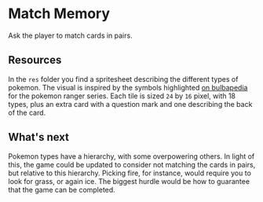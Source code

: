 # Match Memory

Ask the player to match cards in pairs.

## Resources

In the `res` folder you find a spritesheet describing the different types of pokemon. The visual is inspired by the symbols highlighted [on bulbapedia](https://bulbapedia.bulbagarden.net/wiki/Type#Symbol_icons) for the pokemon ranger series. Each tile is sized `24` by `16` pixel, with 18 types, plus an extra card with a question mark and one describing the back of the card.

## What's next

Pokemon types have a hierarchy, with some overpowering others. In light of this, the game could be updated to consider not matching the cards in pairs, but relative to this hierarchy. Picking fire, for instance, would require you to look for grass, or again ice. The biggest hurdle would be how to guarantee that the game can be completed.
